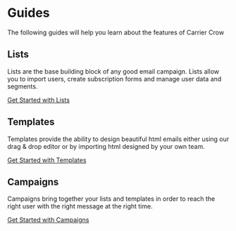 ---
---
# Guides 

The following guides will help you learn about the features of Carrier Crow

## <vue-feather type="list" class="icon-text-2"></vue-feather> Lists 

Lists are the base building block of any good email campaign. Lists allow you to import users, create subscription forms and manage user data and segments.

[Get Started with Lists](./lists/)

## <vue-feather type="file" class="icon-text-2"></vue-feather> Templates
 
Templates provide the ability to design beautiful html emails either using our drag & drop editor or by importing html designed by your own team.

[Get Started with Templates](./templates/)

## <vue-feather type="file" class="icon-text-2"></vue-feather> Campaigns
 
Campaigns bring together your lists and templates in order to reach the right user with the right message at the right time.

[Get Started with Campaigns](./campaigns/)
